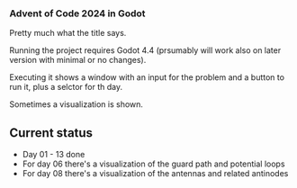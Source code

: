 ### Advent of Code 2024 in Godot

Pretty much what the title says.

Running the project requires Godot 4.4 (prsumably will work also on later version with minimal or no changes).

Executing it shows a window with an input for the problem and a button to run it, plus a selctor for th day.

Sometimes a visualization is shown.

## Current status

* Day 01 - 13 done
* For day 06 there's a visualization of the guard path and potential loops
* For day 08 there's a visualization of the antennas and related antinodes

